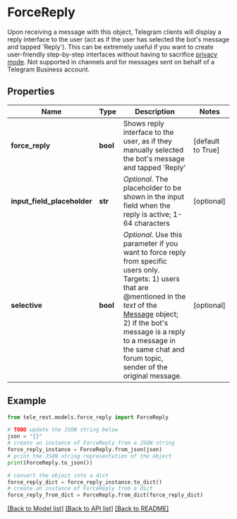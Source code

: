 # ForceReply

Upon receiving a message with this object, Telegram clients will display a reply interface to the user (act as if the user has selected the bot's message and tapped 'Reply'). This can be extremely useful if you want to create user-friendly step-by-step interfaces without having to sacrifice [privacy mode](https://core.telegram.org/bots/features#privacy-mode). Not supported in channels and for messages sent on behalf of a Telegram Business account.

## Properties

Name | Type | Description | Notes
------------ | ------------- | ------------- | -------------
**force_reply** | **bool** | Shows reply interface to the user, as if they manually selected the bot&#39;s message and tapped &#39;Reply&#39; | [default to True]
**input_field_placeholder** | **str** | *Optional*. The placeholder to be shown in the input field when the reply is active; 1-64 characters | [optional] 
**selective** | **bool** | *Optional*. Use this parameter if you want to force reply from specific users only. Targets: 1) users that are @mentioned in the *text* of the [Message](https://core.telegram.org/bots/api/#message) object; 2) if the bot&#39;s message is a reply to a message in the same chat and forum topic, sender of the original message. | [optional] 

## Example

```python
from tele_rest.models.force_reply import ForceReply

# TODO update the JSON string below
json = "{}"
# create an instance of ForceReply from a JSON string
force_reply_instance = ForceReply.from_json(json)
# print the JSON string representation of the object
print(ForceReply.to_json())

# convert the object into a dict
force_reply_dict = force_reply_instance.to_dict()
# create an instance of ForceReply from a dict
force_reply_from_dict = ForceReply.from_dict(force_reply_dict)
```
[[Back to Model list]](../README.md#documentation-for-models) [[Back to API list]](../README.md#documentation-for-api-endpoints) [[Back to README]](../README.md)


